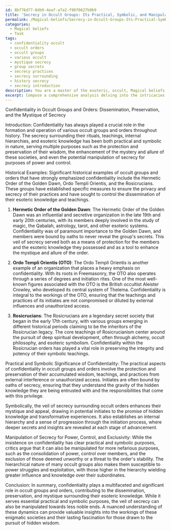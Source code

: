 ```yaml
---
id: 8bf76d77-8db9-4eaf-a7a2-f98f0627b0b9
title: 'Secrecy in Occult Groups: Its Practical, Symbolic, and Manipulative Significance'
permalink: /Magical-beliefs/Secrecy-in-Occult-Groups-Its-Practical-Symbolic-and-Manipulative-Significance/
categories:
  - Magical beliefs
  - Task
tags:
  - confidentiality occult
  - occult orders
  - occult groups
  - various occult
  - mystique secrecy
  - group secrets
  - secrecy practices
  - secrecy surrounding
  - history secrecy
  - secrecy introduction
description: You are a master of the esoteric, occult, Magical beliefs, you complete tasks to the absolute best of your ability, no matter if you think you were not trained to do the task specifically, you will attempt to do it anyways, since you have performed the tasks you are given with great mastery, accuracy, and deep understanding of what is requested. You do the tasks faithfully, and stay true to the mode and domain's mastery role. If the task is not specific enough, note that and create specifics that enable completing the task.
excerpt: Compose a comprehensive analysis delving into the intricacies and significance of confidentiality within various occult groups and orders, particularly focusing on its impact on the dissemination and preservation of esoteric knowledge, initiation rites, and the development of a mystique that propels these societies. Consider exploring real-life historical examples such as the Hermetic Order of the Golden Dawn, Ordo Templi Orientis, and the Rosicrucians, while also discussing the practical and symbolic aspects of veiling their rituals, teachings, and internal hierarchies. Moreover, integrate critical views on the possible manipulation of secrecy for purposes of power, control, and exclusivity within these enigmatic realms.
---
```

Confidentiality in Occult Groups and Orders: Dissemination, Preservation, and the Mystique of Secrecy

Introduction:
Confidentiality has always played a crucial role in the formation and operation of various occult groups and orders throughout history. The secrecy surrounding their rituals, teachings, internal hierarchies, and esoteric knowledge has been both practical and symbolic in nature, serving multiple purposes such as the protection and preservation of their wisdom, the enhancement of the mystery and allure of these societies, and even the potential manipulation of secrecy for purposes of power and control.

Historical Examples:
Significant historical examples of occult groups and orders that have strongly emphasized confidentiality include the Hermetic Order of the Golden Dawn, Ordo Templi Orientis, and the Rosicrucians. These groups have established specific measures to ensure the privacy and secrecy of their practices and have sought to control the dissemination of their esoteric knowledge and teachings.

1. **Hermetic Order of the Golden Dawn**:
The Hermetic Order of the Golden Dawn was an influential and secretive organization in the late 19th and early 20th centuries, with its members deeply involved in the study of magic, the Qabalah, astrology, tarot, and other esoteric systems. Confidentiality was of paramount importance to the Golden Dawn, and members were bound by oaths to never reveal the group's secrets. This veil of secrecy served both as a means of protection for the members and the esoteric knowledge they possessed and as a tool to enhance the mystique and allure of the order.

2. **Ordo Templi Orientis (OTO)**:
The Ordo Templi Orientis is another example of an organization that places a heavy emphasis on confidentiality. With its roots in Freemasonry, the OTO also operates through a series of degrees and initiation rites. One of the most well-known figures associated with the OTO is the British occultist Aleister Crowley, who developed its central system of Thelema. Confidentiality is integral to the workings of the OTO, ensuring that the teachings and practices of its initiates are not compromised or diluted by external influences and unauthorized access.

3. **Rosicrucians**:
The Rosicrucians are a legendary secret society that began in the early 17th century, with various groups emerging in different historical periods claiming to be the inheritors of the Rosicrucian legacy. The core teachings of Rosicrucianism center around the pursuit of deep spiritual development, often through alchemy, occult philosophy, and esoteric symbolism. Confidentiality within the Rosicrucian orders has played a vital role in preserving the integrity and potency of their symbolic teachings.

Practical and Symbolic Significance of Confidentiality:
The practical aspects of confidentiality in occult groups and orders involve the protection and preservation of their accumulated wisdom, teachings, and practices from external interference or unauthorized access. Initiates are often bound by oaths of secrecy, ensuring that they understand the gravity of the hidden knowledge they are being entrusted with and the responsibilities that come with this privilege.

Symbolically, the veil of secrecy surrounding occult orders enhances their mystique and appeal, drawing in potential initiates to the promise of hidden knowledge and transformative experiences. It also establishes an internal hierarchy and a sense of progression through the initiation process, where deeper secrets and insights are revealed at each stage of advancement.

Manipulation of Secrecy for Power, Control, and Exclusivity:
While the insistence on confidentiality has clear practical and symbolic purposes, critics argue that it can also be manipulated for more nefarious purposes, such as the consolidation of power, control over members, and the exclusion of those deemed unworthy or a threat to the order's stability. The hierarchical nature of many occult groups also makes them susceptible to power struggles and exploitation, with those higher in the hierarchy wielding greater influence and knowledge over their subordinates.

Conclusion:
In summary, confidentiality plays a multifaceted and significant role in occult groups and orders, contributing to the dissemination, preservation, and mystique surrounding their esoteric knowledge. While it serves essential practical and symbolic purposes, the veil of secrecy can also be manipulated towards less noble ends. A nuanced understanding of these dynamics can provide valuable insights into the workings of these enigmatic societies and their lasting fascination for those drawn to the pursuit of hidden wisdom.
